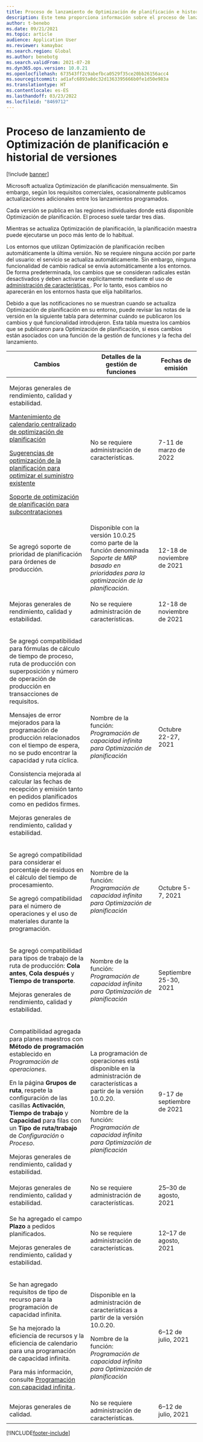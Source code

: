 ```yaml
---
title: Proceso de lanzamiento de Optimización de planificación e historial de versiones
description: Este tema proporciona información sobre el proceso de lanzamiento y el historial de lanzamiento de Optimización de planificación.
author: t-benebo
ms.date: 09/21/2021
ms.topic: article
audience: Application User
ms.reviewer: kamaybac
ms.search.region: Global
ms.author: benebotg
ms.search.validFrom: 2021-07-28
ms.dyn365.ops.version: 10.0.21
ms.openlocfilehash: 673543ff2c9abefbca0529f35ce20bb26156acc4
ms.sourcegitcommit: ad1afc6893a8dc32d1363395666b0fe1d50e983a
ms.translationtype: HT
ms.contentlocale: es-ES
ms.lasthandoff: 03/23/2022
ms.locfileid: "8469712"
---
```

# <a name="planning-optimization-release-process-and-release-history"></a>Proceso de lanzamiento de Optimización de planificación e historial de versiones

[!include [banner](../../includes/banner.md)]

Microsoft actualiza Optimización de planificación mensualmente. Sin embargo, según los requisitos comerciales, ocasionalmente publicamos actualizaciones adicionales entre los lanzamientos programados.

Cada versión se publica en las regiones individuales donde está disponible Optimización de planificación. El proceso suele tardar tres días.

Mientras se actualiza Optimización de planificación, la planificación maestra puede ejecutarse un poco más lento de lo habitual.

Los entornos que utilizan Optimización de planificación reciben automáticamente la última versión. No se requiere ninguna acción por parte del usuario: el servicio se actualiza automáticamente. Sin embargo, ninguna funcionalidad de cambio radical se envía automáticamente a los entornos. De forma predeterminada, los cambios que se consideran radicales están desactivados y deben activarse explícitamente mediante el uso de [administración de características ](../../../fin-ops-core/fin-ops/get-started/feature-management/feature-management-overview.md). Por lo tanto, esos cambios no aparecerán en los entornos hasta que elija habilitarlos.

Debido a que las notificaciones no se muestran cuando se actualiza Optimización de planificación en su entorno, puede revisar las notas de la versión en la siguiente tabla para determinar cuándo se publicaron los cambios y qué funcionalidad introdujeron. Esta tabla muestra los cambios que se publicaron para Optimización de planificación, si esos cambios están asociados con una función de la gestión de funciones y la fecha del lanzamiento.

| Cambios | Detalles de la gestión de funciones | Fechas de emisión |
|---|---|---|
| <p>Mejoras generales de rendimiento, calidad y estabilidad.<p>[Mantenimiento de calendario centralizado de optimización de planificación](../supply-chain-calendars-master-planning.md)<p>[Sugerencias de optimización de la planificación para optimizar el suministro existente](../action-messages.md)<p>[Soporte de optimización de planificación para subcontrataciones](../../production-control/manage-subcontract-work-production.md) | No se requiere administración de características. | 7-11 de marzo de 2022 |
| <p>Se agregó soporte de prioridad de planificación para órdenes de producción. | Disponible con la versión 10.0.25 como parte de la función denominada *Soporte de MRP basado en prioridades para la optimización de la planificación*. | 12-18 de noviembre de 2021 |
| <p>Mejoras generales de rendimiento, calidad y estabilidad. | No se requiere administración de características. | 12-18 de noviembre de 2021 |
| <p>Se agregó compatibilidad para fórmulas de cálculo de tiempo de proceso, ruta de producción con superposición y número de operación de producción en transacciones de requisitos.</p><p>Mensajes de error mejorados para la programación de producción relacionados con el tiempo de espera, no se pudo encontrar la capacidad y ruta cíclica.</p><p>Consistencia mejorada al calcular las fechas de recepción y emisión tanto en pedidos planificados como en pedidos firmes.</p><p>Mejoras generales de rendimiento, calidad y estabilidad. | Nombre de la función: *Programación de capacidad infinita para Optimización de planificación* | Octubre 22-27, 2021 |
| <p>Se agregó compatibilidad para considerar el porcentaje de residuos en el cálculo del tiempo de procesamiento.</p><p>Se agregó compatibilidad para el número de operaciones y el uso de materiales durante la programación. | Nombre de la función: *Programación de capacidad infinita para Optimización de planificación* | Octubre 5-7, 2021 |
| <p>Se agregó compatibilidad para tipos de trabajo de la ruta de producción: **Cola antes**, **Cola después** y **Tiempo de transporte**.</p><p>Mejoras generales de rendimiento, calidad y estabilidad. | Nombre de la función: *Programación de capacidad infinita para Optimización de planificación* | Septiembre 25-30, 2021 |
| <p>Compatibilidad agregada para planes maestros con **Método de programación** establecido en *Programación de operaciones*.</p><p>En la página **Grupos de ruta**, respete la configuración de las casillas **Activación**, **Tiempo de trabajo** y **Capacidad** para filas con un **Tipo de ruta/trabajo** de *Configuración* o *Proceso*. </p><p>Mejoras generales de rendimiento, calidad y estabilidad. | <p>La programación de operaciones está disponible en la administración de características a partir de la versión 10.0.20.</p><p>Nombre de la función: *Programación de capacidad infinita para Optimización de planificación*</p>  | 9-17 de septiembre de 2021 |
| Mejoras generales de rendimiento, calidad y estabilidad. | No se requiere administración de características. | 25–30 de agosto, 2021 |
| <p>Se ha agregado el campo **Plazo** a pedidos planificados.</p><p>Mejoras generales de rendimiento, calidad y estabilidad.</p> | No se requiere administración de características. | 12–17 de agosto, 2021 |
| <p>Se han agregado requisitos de tipo de recurso para la programación de capacidad infinita.</p><p>Se ha mejorado la eficiencia de recursos y la eficiencia de calendario para una programación de capacidad infinita.</p><p>Para más información, consulte [Programación con capacidad infinita ](infinite-capacity-planning.md). | <p>Disponible en la administración de características a partir de la versión 10.0.20.</p><p>Nombre de la función: *Programación de capacidad infinita para Optimización de planificación*</p> | 6–12 de julio, 2021 |
| Mejoras generales de calidad. | No se requiere administración de características. | 6–12 de julio, 2021 |

[!INCLUDE[footer-include](../../../includes/footer-banner.md)]
